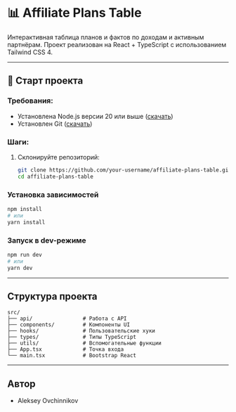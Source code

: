 # 📊 Affiliate Plans Table

Интерактивная таблица планов и фактов по доходам и активным партнёрам.
Проект реализован на React + TypeScript с использованием Tailwind CSS 4.

---

## 🚀 Старт проекта

### Требования:

- Установлена Node.js версии 20 или выше ([скачать](https://nodejs.org/))
- Установлен Git ([скачать](https://git-scm.com/))

### Шаги:

1. Склонируйте репозиторий:
   ```bash
   git clone https://github.com/your-username/affiliate-plans-table.git
   cd affiliate-plans-table
   ```

### Установка зависимостей

```bash
npm install
# или
yarn install
```

###  Запуск в dev-режиме

```bash
npm run dev
# или
yarn dev
```

---

## Структура проекта

```
src/
├── api/                # Работа с API
├── components/         # Компоненты UI
├── hooks/              # Пользовательские хуки
├── types/              # Типы TypeScript
├── utils/              # Вспомогательные функции
├── App.tsx             # Точка входа
└── main.tsx            # Bootstrap React
```


---

## Автор

- Aleksey Ovchinnikov
